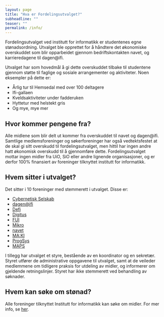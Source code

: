 ```yaml
---
layout: page
title: "Hva er Fordelingsutvalget?"
subheadline: ""
teaser: ""
permalink: /info/
---
```

   
Fordelingsutvalget ved institutt for informatikk er studentenes egne
stønadsordning. Utvalget ble opprettet for å håndtere det økonomiske
overskuddet som blir opparbeidet gjennom bedriftskontakten navet, og
karrieredagene til dagen@ifi.     
  
Utvalget har som hovedmål å gi dette overskuddet tilbake til studentene gjennom
støtte til faglige og sosiale arrangementer og aktiviteter.
Noen eksempler på dette er:    
- Årlig tur til Hemsedal med over 100 deltagere
- Ifi-gallaen
- Kveldsaktiviteter under fadderuken
- Hyttetur med helstekt gris
- Og mye, mye mer

## Hvor kommer pengene fra?
Alle midlene som blir delt ut kommer fra overskuddet til navet og dagen@ifi.
Samtlige medlemsforeninger og søkerforeninger har også vedtektsfestet at de
skal gi sitt overskudd til fordelingsutvalget, men hittil har ingen andre hatt
økonomisk overskudd til å gjennomføre dette. Fordelingsutvalget mottar ingen midler fra
UiO, SiO eller andre lignende organisasjoner, og er derfor 100% finansiert av
foreninger tilknyttet institutt for informatikk.    

## Hvem sitter i utvalget?
Det sitter i 10 foreninger med stemmerett i utvalget. Disse er:
- [Cybernetisk Selskab](http://cyb.no/)
- [dagen@ifi](https://dagenatifi.no/)
- [Defi](http://defi.no/)
- [Digitus](https://www.sio.no/foreninger/finn-din-forening?i=1&s=8630)
- [FUI](https://ififui.no/)
- [Mikro](https://www.facebook.com/pages/Studentforeningen-Mikro/151779014851965)
- [navet](http://ifinavet.no/)
- [MA:KI](http://pisk.ifi.uio.no/)
- [ProgSys](http://foreninger.uio.no/prognett/)
- [MAPS](https://foreninger.uio.no/maps/)
  
I tillegg har utvalget et styre, bestående av en koordinator og en sekretær.
Styret utfører de administrative oppgavene til utvalget, samt at de veileder
medlemmene om tidligere praksis for utdeling av midler, og informerer om
gjeldende retningslinjer. Styret har ikke stemmerett ved behandling av
søknader.   

## Hvem kan søke om stønad? 
Alle foreninger tilknyttet Institutt for informatikk kan søke om midler. For
mer info, se [her](https://fordelingsutvalget.org/apply/). 
